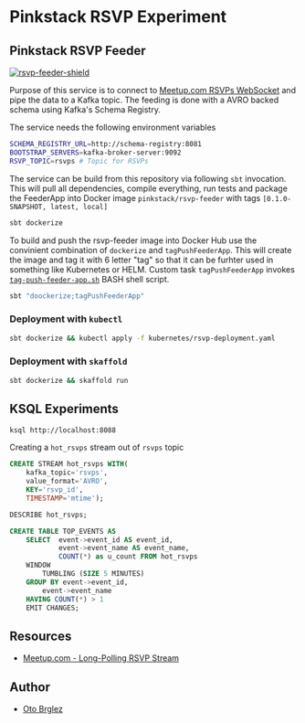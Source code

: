 # Pinkstack RSVP Experiment

## Pinkstack RSVP Feeder

[![rsvp-feeder-shield][rsvp-feeder-shield]][rsvp-feeder-docker-hub]

Purpose of this service is to connect to [Meetup.com RSVPs WebSocket][meetup-com-rsvp-ws] and pipe the data to a Kafka topic. The feeding is done with a AVRO backed schema using Kafka's Schema Registry.

The service needs the following environment variables

```bash
SCHEMA_REGISTRY_URL=http://schema-registry:8081
BOOTSTRAP_SERVERS=kafka-broker-server:9092
RSVP_TOPIC=rsvps # Topic for RSVPs
```

The service can be build from this repository via following `sbt` invocation. This will pull all dependencies, compile everything, run tests and package the FeederApp into Docker image `pinkstack/rsvp-feeder` with tags `[0.1.0-SNAPSHOT, latest, local]`

```bash
sbt dockerize
```

To build and push the rsvp-feeder image into Docker Hub use the convinient combination of `dockerize` and `tagPushFeederApp`. This will create the image and tag it with 6 letter "tag" so that it can be furhter used in something like Kubernetes or HELM. Custom task `tagPushFeederApp` invokes [`tag-push-feeder-app.sh`](bin/tag-push-feeder-app.sh) BASH shell script.

```bash
sbt "doockerize;tagPushFeederApp"
```

### Deployment with `kubectl`

```bash
sbt dockerize && kubectl apply -f kubernetes/rsvp-deployment.yaml
```

### Deployment with `skaffold`

```bash
sbt dockerize && skaffold run
```

## KSQL Experiments

```bash
ksql http://localhost:8088
```

Creating a `hot_rsvps` stream out of `rsvps` topic

```SQL
CREATE STREAM hot_rsvps WITH(
    kafka_topic='rsvps', 
    value_format='AVRO', 
    KEY='rsvp_id', 
    TIMESTAMP='mtime');

DESCRIBE hot_rsvps;
```

```SQL
CREATE TABLE TOP_EVENTS AS
    SELECT  event->event_id AS event_id, 
            event->event_name AS event_name,
            COUNT(*) as u_count FROM hot_rsvps 
    WINDOW 
        TUMBLING (SIZE 5 MINUTES) 
    GROUP BY event->event_id,
        event->event_name
    HAVING COUNT(*) > 1
    EMIT CHANGES;
```

## Resources

- [Meetup.com - Long-Polling RSVP Stream](https://www.meetup.com/meetup_api/docs/stream/2/rsvps/)

## Author

- [Oto Brglez](https://github.com/otobrglez)

[rsvp-feeder-docker-hub]: https://hub.docker.com/r/pinkstack/rsvp-feeder
[rsvp-feeder-shield]: https://img.shields.io/docker/pulls/pinkstack/rsvp-feeder
[meetup-com-rsvp-ws]: http://meetup.github.io/stream/rsvpTicker/
